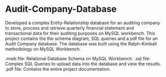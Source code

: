 # Audit-Company-Database
Developed a complex Entity-Relationship database for an auditing company to store, process and retrieve quarterly financial statement and transactional data for their auditing purposes on MySQL workbench. 
This project contains the the schema diagram, SQL queries and a pdf file for an Audit Company database.
The database was built using the Ralph-Kimball methodology on MySQL Workbench.

.mwb file: Relational Database Schema on MySQL Workbench.
.sql file: Complex SQL Queries to upload data into the database and view the results.
.pdf file: Contains the entire project documentation. 
